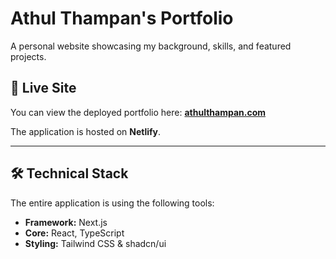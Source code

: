 # Athul Thampan's Portfolio

A personal website showcasing my background, skills, and featured projects.

## 🔗 Live Site

You can view the deployed portfolio here:
**[athulthampan.com](https://athulthampan.com)**

The application is hosted on **Netlify**.

---

## 🛠 Technical Stack

The entire application is using the following tools:

* **Framework:** Next.js
* **Core:** React, TypeScript
* **Styling:** Tailwind CSS & shadcn/ui